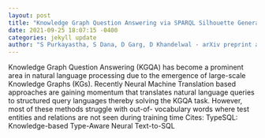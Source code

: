 ```yaml
--- 
layout: post 
title: "Knowledge Graph Question Answering via SPARQL Silhouette Generation" 
date: 2021-09-25 18:07:15 -0400 
categories: jekyll update 
author: "S Purkayastha, S Dana, D Garg, D Khandelwal - arXiv preprint arXiv , 2021" 
--- 
```

Knowledge Graph Question Answering (KGQA) has become a prominent area in natural language processing due to the emergence of large-scale Knowledge Graphs (KGs). Recently Neural Machine Translation based approaches are gaining momentum that translates natural language queries to structured query languages thereby solving the KGQA task. However, most of these methods struggle with out-of- vocabulary words where test entities and relations are not seen during training time Cites: TypeSQL: Knowledge-based Type-Aware Neural Text-to-SQL